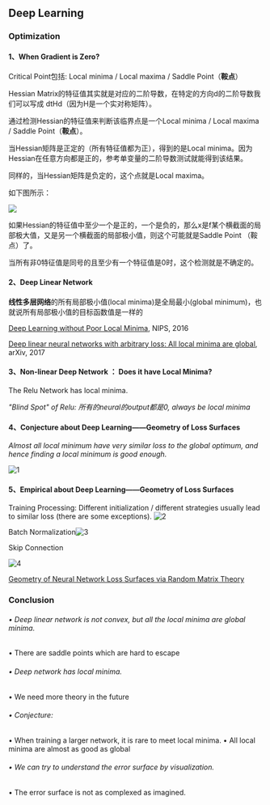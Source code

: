 ## Deep Learning 

### Optimization

#### 1、When Gradient is Zero?

Critical Point包括: Local minima / Local maxima / Saddle Point（**鞍点**）

Hessian Matrix的特征值其实就是对应的二阶导数，在特定的方向d的二阶导数我们可以写成 dtHd（因为H是一个实对称矩阵）。

通过检测Hessian的特征值来判断该临界点是一个Local minima / Local maxima / Saddle Point（**鞍点**）。

当Hessian矩阵是正定的（所有特征值都为正），得到的是Local minima。因为Hessian在任意方向都是正的，参考单变量的二阶导数测试就能得到该结果。

同样的，当Hessian矩阵是负定的，这个点就是Local maxima。

如下图所示：

![](https://img-blog.csdn.net/20170911121652806?watermark/2/text/aHR0cDovL2Jsb2cuY3Nkbi5uZXQvSGFuc3J5/font/5a6L5L2T/fontsize/400/fill/I0JBQkFCMA==/dissolve/70/gravity/SouthEast)

如果Hessian的特征值中至少一个是正的，一个是负的，那么x是f某个横截面的局部极大值，又是另一个横截面的局部极小值，则这个可能就是Saddle Point （鞍点）了。

当所有非0特征值是同号的且至少有一个特征值是0时，这个检测就是不确定的。



#### 2、Deep Linear Network

**线性多层网络**的所有局部极小值(local minima)是全局最小(global minimum)，也就说所有局部极小值的目标函数值是一样的

[Deep Learning without Poor Local Minima](https://arxiv.org/abs/1605.07110), NIPS, 2016

[Deep linear neural networks with arbitrary loss: All local minima are global](https://arxiv.org/abs/1712.01473), arXiv, 2017



#### 3、Non-linear  Deep Network ： Does it have Local Minima?

The Relu Network has local minima.

*"Blind Spot" of Relu: 所有的neural的output都是0, always be local minima*

#### 4、Conjecture about Deep Learning——Geometry of Loss Surfaces

*Almost all local minimum have very similar loss to the global optimum, and hence finding a local minimum is good enough.*

![1](/home/pczx/图片/1.png)

#### 5、Empirical about Deep Learning——Geometry of Loss Surfaces

Training Processing: Different initialization / different strategies usually lead to similar loss (there are some exceptions). ![2](/home/pczx/图片/2.png)

Batch Normalization![3](/home/pczx/图片/3.png)

Skip Connection

![4](/home/pczx/图片/4.png)





[Geometry of Neural Network Loss Surfaces via Random Matrix Theory](https://ai.google/research/pubs/pub46120)

### Conclusion

###### • Deep linear network is not convex, but all the local minima are global minima.

• 	There are saddle points which are hard to escape

###### • Deep network has local minima.

•	 We need more theory in the future

###### • Conjecture:

• 	When training a larger network, it is rare to meet local minima.
• 	All local minima are almost as good as global

###### • We can try to understand the error surface by visualization.

•	 The error surface is not as complexed as imagined.

